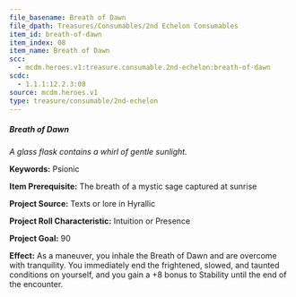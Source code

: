 ```yaml
---
file_basename: Breath of Dawn
file_dpath: Treasures/Consumables/2nd Echelon Consumables
item_id: breath-of-dawn
item_index: 08
item_name: Breath of Dawn
scc:
  - mcdm.heroes.v1:treasure.consumable.2nd-echelon:breath-of-dawn
scdc:
  - 1.1.1:12.2.3:08
source: mcdm.heroes.v1
type: treasure/consumable/2nd-echelon
---
```


##### Breath of Dawn

*A glass flask contains a whirl of gentle sunlight.*

**Keywords:** Psionic

**Item Prerequisite:** The breath of a mystic sage captured at sunrise

**Project Source:** Texts or lore in Hyrallic

**Project Roll Characteristic:** Intuition or Presence

**Project Goal:** 90

**Effect:** As a maneuver, you inhale the Breath of Dawn and are overcome with tranquility. You immediately end the frightened, slowed, and taunted conditions on yourself, and you gain a +8 bonus to Stability until the end of the encounter.
